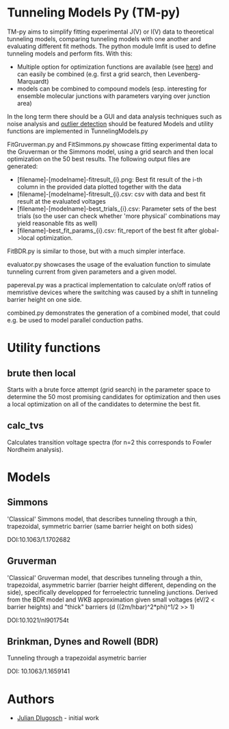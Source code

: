 # Tunneling Models Py (TM-py)
TM-py aims to simplify fitting experimental J(V) or I(V) data to theoretical tunneling models, 
comparing tunneling models with one another and evaluating different fit methods. 
The python module lmfit is used to define tunneling models and perform fits. 
With this:
- Multiple option for optimization functions are available (see [here](https://lmfit.github.io/lmfit-py/fitting.html)) and can easily be combined (e.g. first a grid search, then Levenberg-Marquardt)
- models can be combined to compound models (esp. interesting for ensemble molecular junctions with parameters varying over junction area)

In the long term there should be a GUI and data analysis techniques such as noise analysis and [outlier detection](https://lmfit.github.io/lmfit-py/examples/example_detect_outliers.html#sphx-glr-examples-example-detect-outliers-py) should be featured
Models and utility functions are implemented in TunnelingModels.py

FitGruverman.py and FitSimmons.py showcase fitting experimental data to the Gruverman or the Simmons model, using a grid search and then local optimization on the 50 best results. The following output files are generated:
- [filename]-[modelname]-fitresult_{i}.png: Best fit result of the i-th column in the provided data plotted together with the data
- [filename]-[modelname]-fitresult_{i}.csv: csv with data and best fit result at the evaluated voltages
- [filename]-[modelname]-best_trials_{i}.csv: Parameter sets of the best trials (so the user can check whether 'more physical' combinations may yield reasonable fits as well)
- [filename]-best_fit_params_{i}.csv: fit_report of the best fit after global->local optimization.

FitBDR.py is similar to those, but with a much simpler interface.

evaluator.py showcases the usage of the evaluation function to simulate tunneling current from given parameters and a given model.

papereval.py was a practical implementation to calculate on/off ratios of memristive devices where the switching was caused by a shift in tunneling barrier height on one side.

combined.py demonstrates the generation of a combined model, that could e.g. be used to model parallel conduction paths.

# Utility functions
## brute then local
Starts with a brute force attempt (grid search) in the parameter space to determine the 50 most promising candidates for optimization and then uses a local optimization on all of the candidates to determine the best fit.
##  calc_tvs
Calculates transition voltage spectra (for n=2 this corresponds to Fowler Nordheim analysis).
# Models
## Simmons
'Classical' Simmons model, that describes tunneling through a thin, trapezoidal, symmetric barrier (same barrier height on both sides)

DOI:10.1063/1.1702682

## Gruverman
'Classical' Gruverman model, that describes tunneling through a thin, trapezoidal, asymmetric barrier (barrier height different, depending on the side), specifically developped for ferroelectric tunneling junctions.
Derived from the BDR model and WKB approximation given small voltages (eV/2 < barrier heights) and "thick" barriers (d ((2m/hbar)^2*phi)^1/2 >> 1)

DOI:10.1021/nl901754t

## Brinkman, Dynes and Rowell (BDR)
Tunneling through a trapezoidal asymetric barrier

DOI: 10.1063/1.1659141

# Authors
- [Julian Dlugosch](http://github.com/jumad) - initial work
